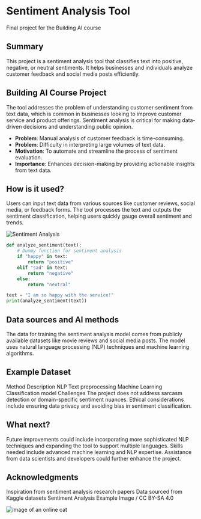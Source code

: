 # Sentiment Analysis Tool

Final project for the Building AI course

## Summary

This project is a sentiment analysis tool that classifies text into positive, negative, or neutral sentiments. It helps businesses and individuals analyze customer feedback and social media posts efficiently.

## Building AI Course Project

The tool addresses the problem of understanding customer sentiment from text data, which is common in businesses looking to improve customer service and product offerings. Sentiment analysis is critical for making data-driven decisions and understanding public opinion.

* **Problem**: Manual analysis of customer feedback is time-consuming.
* **Problem**: Difficulty in interpreting large volumes of text data.
* **Motivation**: To automate and streamline the process of sentiment evaluation.
* **Importance**: Enhances decision-making by providing actionable insights from text data.

## How is it used?

Users can input text data from various sources like customer reviews, social media, or feedback forms. The tool processes the text and outputs the sentiment classification, helping users quickly gauge overall sentiment and trends.

![Sentiment Analysis](https://upload.wikimedia.org/wikipedia/commons/thumb/1/1e/Example_image.png/500px-Example_image.png)

```python
def analyze_sentiment(text):
    # Dummy function for sentiment analysis
    if "happy" in text:
        return "positive"
    elif "sad" in text:
        return "negative"
    else:
        return "neutral"

text = "I am so happy with the service!"
print(analyze_sentiment(text))
```

## Data sources and AI methods
The data for training the sentiment analysis model comes from publicly available datasets like movie reviews and social media posts. The model uses natural language processing (NLP) techniques and machine learning algorithms.

## Example Dataset

Method	Description
NLP	Text preprocessing
Machine Learning	Classification model
Challenges
The project does not address sarcasm detection or domain-specific sentiment nuances. Ethical considerations include ensuring data privacy and avoiding bias in sentiment classification.

## What next?
Future improvements could include incorporating more sophisticated NLP techniques and expanding the tool to support multiple languages. Skills needed include advanced machine learning and NLP expertise. Assistance from data scientists and developers could further enhance the project.

## Acknowledgments
Inspiration from sentiment analysis research papers
Data sourced from Kaggle datasets
Sentiment Analysis Example Image / CC BY-SA 4.0

![image of an online cat](https://tinyurl.com/elementsofaicat)

